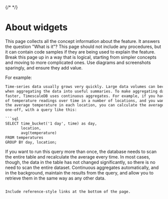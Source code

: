 {/* <!-- vale off --> */}

# About widgets

This page collects all the concept information about the feature. It answers the
question "What is it"? This page should not include any procedures, but it can
contain code samples if they are being used to explain the feature. Break this
page up in a way that is logical, starting from simpler concepts and moving to
more complicated ones. Use diagrams and screenshots sparingly, and ensure they add
value.

For example:

```txt
Time-series data usually grows very quickly. Large data volumes can become slow
when aggregating the data into useful summaries. To make aggregating data
faster, TimescaleDB uses continuous aggregates. For example, if you have a table
of temperature readings over time in a number of locations, and you want to find
the average temperature in each location, you can calculate the average as a
one-off, with a query like this:

```sql
SELECT time_bucket('1 day', time) as day,
       location,
       avg(temperature)
FROM temperatures
GROUP BY day, location;
```

If you want to run this query more than once, the database needs to scan the
entire table and recalculate the average every time. In most cases, though, the
data in the table has not changed significantly, so there is no need to scan the
entire dataset. Continuous aggregates automatically, and in the background,
maintain the results from the query, and allow you to retrieve them in the same
way as any other data.

```

Include reference-style links at the bottom of the page.
